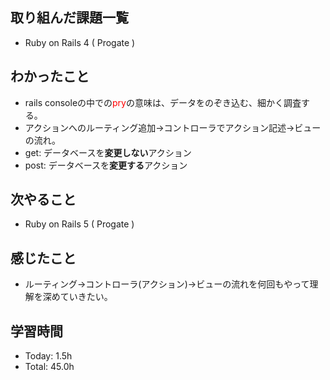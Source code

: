 ## 取り組んだ課題一覧
- Ruby on Rails 4 ( Progate ) 
## わかったこと
- rails consoleの中での<span style="color:red">pry</span>の意味は、データをのぞき込む、細かく調査する。
- アクションへのルーティング追加→コントローラでアクション記述→ビューの流れ。
- get: データベースを**変更しない**アクション
- post: データベースを**変更する**アクション
## 次やること
- Ruby on Rails 5 ( Progate ) 
## 感じたこと
- ルーティング→コントローラ(アクション)→ビューの流れを何回もやって理解を深めていきたい。
## 学習時間
- Today: 1.5h
- Total: 45.0h
